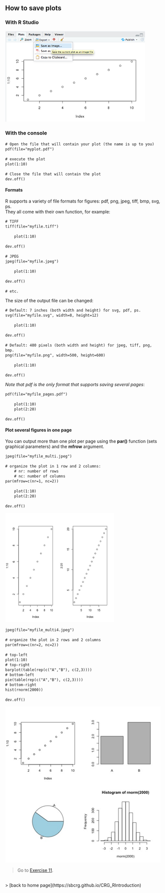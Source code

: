 <h2>How to save plots</h2>

<h3>With R Studio</h3>

<img src="images/rstudio_plotsave.png" width="450"/>

<h3>With the console</h3>

```{r}
# Open the file that will contain your plot (the name is up to you)
pdf(file="myplot.pdf")

# execute the plot
plot(1:10)

# Close the file that will contain the plot
dev.off()
```

<h4>Formats</h4>

R supports a variety of file formats for figures: pdf, png, jpeg, tiff, bmp, svg, ps.<br>
They all come with their own function, for example:

```{r}
# TIFF
tiff(file="myfile.tiff")

	plot(1:10)

dev.off()

# JPEG
jpeg(file="myfile.jpeg")

	plot(1:10)

dev.off()

# etc.

```

The size of the output file can be changed:

```{r}
# Default: 7 inches (both width and height) for svg, pdf, ps.
svg(file="myfile.svg", width=8, height=12)

	plot(1:10)

dev.off()

# Default: 480 pixels (both width and height) for jpeg, tiff, png, bmp.
png(file="myfile.png", width=500, height=600)

	plot(1:10)

dev.off()
```

*Note that pdf is the only format that supports saving several pages*:

```{r}
pdf(file="myfile_pages.pdf")

	plot(1:10)
	plot(2:20)

dev.off()
```

<h4>Plot several figures in one page</h4>

You can output more than one plot per page using the **par()** function (sets graphical parameters) and the **mfrow** argument.

```{r}
jpeg(file="myfile_multi.jpeg")

# organize the plot in 1 row and 2 columns:
	# nr: number of rows
	# nc: number of columns
par(mfrow=c(nr=1, nc=2))

	plot(1:10)
	plot(2:20)

dev.off()
```

<img src="images/plots/myfile_multi.jpeg" width="350/" >

```{r}
jpeg(file="myfile_multi4.jpeg")

# organize the plot in 2 rows and 2 columns
par(mfrow=c(nr=2, nc=2))

# top-left
plot(1:10)
# top-right
barplot(table(rep(c("A","B"), c(2,3))))
# bottom-left
pie(table(rep(c("A","B"), c(2,3))))
# bottom-right
hist(rnorm(2000))

dev.off()
```

<img src="images/plots/myfile_multi4.jpeg" width="500/" >


> Go to [Exercise 11](https://sbcrg.github.io/CRG_RIntroduction/exercise11).
<br>
> [back to home page](https://sbcrg.github.io/CRG_RIntroduction)

